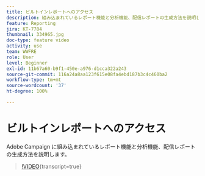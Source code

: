 ```yaml
---
title: ビルトインレポートへのアクセス
description: 組み込まれているレポート機能と分析機能、配信レポートの生成方法を説明します。
feature: Reporting
jira: KT-7784
thumbnail: 334965.jpg
doc-type: feature video
activity: use
team: WWFRE
role: User
level: Beginner
exl-id: 11b67a60-b9f1-450e-a976-d1cca322a243
source-git-commit: 116a24a8aa123f615e08fa4ebd187b3c4c460ba2
workflow-type: tm+mt
source-wordcount: '37'
ht-degree: 100%

---
```


# ビルトインレポートへのアクセス

Adobe Campaign に組み込まれているレポート機能と分析機能、配信レポートの生成方法を説明します。

>[!VIDEO](https://video.tv.adobe.com/v/334965?quality=12&learn=on){transcript=true}
